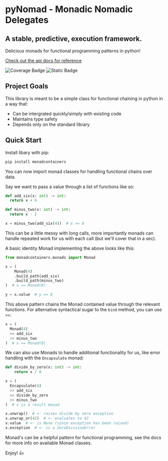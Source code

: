 # pyNomad - Monadic Nomadic Delegates
## A stable, predictive, execution framework.

Delicious monads for functional programming patterns in python!

[Check out the api docs for reference](https://benrutter.github.io/monads/monadcontainers.html)

![Coverage Badge](https://img.shields.io/badge/coverage-100-green) ![Static Badge](https://img.shields.io/badge/python-%3E%3D3.8-blue)

## Project Goals

This library is meant to be a simple class for functional chaining in python in a way that:

- Can be intergrated quickly/simply with existing code
- Maintains type safety
- Depends only on the standard library


## Quick Start

Install libary with pip:

```bash
pip install monadcontainers
```

You can now import monad classes for handling functional chains over data.

Say we want to pass a value through a list of functions like so:

```python
def add_six(x: int) -> int:
  return x + 6

def minus_two(x: int) -> int:
  return x - 2

x = minus_two(add_six(4))  # x == 8
```

This can be a little messy with long calls, more importantly monads can handle repeated work for us with each call (but we'll cover that in a sec).

A basic identity Monad implementing the above looks like this:

```python
from monadcontainers.monads import Monad

x = (
    Monad(4)
    .build_path(add_six)
    .build_path(minus_two)
)  # x == Monad(8)

y = x.value  # y == 8
```

This above pattern chains the Monad contained value through the relevant functions. For alternative syntactical sugar to the `bind` method, you can use `>>`:

```python
x = (
  Monad(4)
  >> add_six
  >> minus_two
)  # x == Monad(8)
```

We can also use Monads to handle additional functionality for us, like error handling with the `Encapsulate` monad:

```python
def divide_by_zero(x: int) -> int:
    return x / 0

x = (
  Encapsulate(4)
  >> add_six
  >> divide_by_zero
  >> minus_two
)  # x is a result monad

x.unwrap()  # <- raises divide by zero exception
x.unwrap_or(42)  # <- evaluates to 42
x.value  # <- is None (since exception has been raised)
x.exception  # <- is a ZeroDivisionError
```

Monad's can be a helpful pattern for functional programming, see the docs for more info on available Monad classes.

Enjoy! 👍

